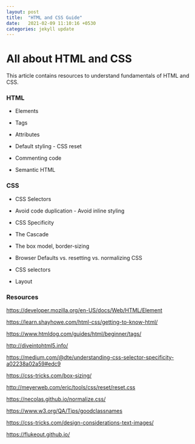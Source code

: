```yaml
---
layout: post
title:  "HTML and CSS Guide"
date:   2021-02-09 11:10:16 +0530
categories: jekyll update
---
```

<h1> All about HTML and CSS </h1>
This article contains resources to understand fundamentals of HTML and CSS.

### HTML

- Elements 

-  Tags 

-  Attributes

-  Default styling - CSS reset

-  Commenting code

-  Semantic HTML

### CSS

-  CSS Selectors

- Avoid code duplication - Avoid inline styling

-  CSS Specificity

-  The Cascade

-  The box model, border-sizing

-  Browser Defaults vs. resetting vs. normalizing CSS

-  CSS selectors

-  Layout

### Resources 

<https://developer.mozilla.org/en-US/docs/Web/HTML/Element>

<https://learn.shayhowe.com/html-css/getting-to-know-html/>

<https://www.htmldog.com/guides/html/beginner/tags/>

<http://diveintohtml5.info/>

<https://medium.com/@dte/understanding-css-selector-specificity-a02238a02a59#edc9>

<https://css-tricks.com/box-sizing/>

<http://meyerweb.com/eric/tools/css/reset/reset.css>

<https://necolas.github.io/normalize.css/>

<https://www.w3.org/QA/Tips/goodclassnames>

<https://css-tricks.com/design-considerations-text-images/>

<https://flukeout.github.io/>